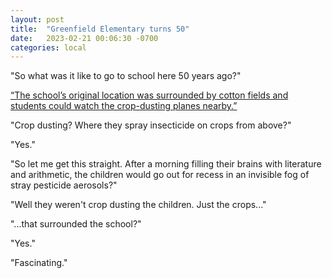 ```yaml
---
layout: post
title:  "Greenfield Elementary turns 50"
date:   2023-02-21 00:06:30 -0700
categories: local
---
```

"So what was it like to go to school here 50 years ago?"

[“The school’s original location was surrounded by cotton fields and students could watch the crop-dusting planes nearby.”](https://www.gilbertsunnews.com/community/greenfield-elementary-marks-50-years-of-excellence/article_8a6dba7a-abf1-11ed-aa36-6fc0219c14cc.html)

"Crop dusting? Where they spray insecticide on crops from above?"

"Yes."

"So let me get this straight. After a morning filling their brains with literature and arithmetic, the children would go out for recess in an invisible fog of stray pesticide aerosols?"

"Well they weren't crop dusting the children. Just the crops..."

"...that surrounded the school?"

"Yes."

"Fascinating."